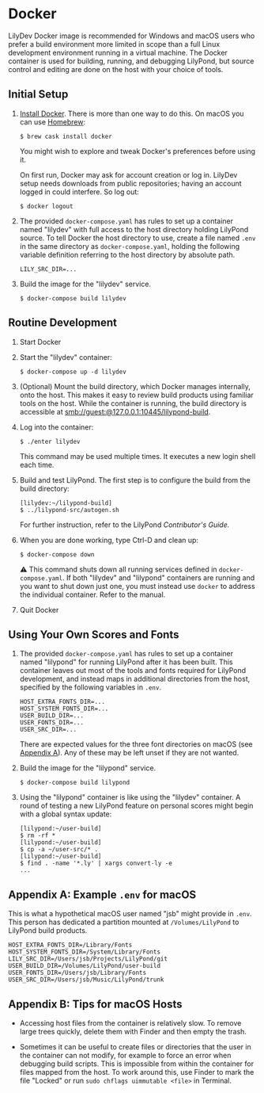 # Docker

LilyDev Docker image is recommended for Windows and macOS users who
prefer a build environment more limited in scope than a full Linux
development environment running in a virtual machine.  The Docker
container is used for building, running, and debugging LilyPond, but
source control and editing are done on the host with your choice of
tools.

## Initial Setup

1. [Install Docker](https://docs.docker.com/install/).  There is more
   than one way to do this.  On macOS you can use
   [Homebrew](https://brew.sh):
   
       $ brew cask install docker
   
   You might wish to explore and tweak Docker's preferences before
   using it.
   
   On first run, Docker may ask for account creation or log in.
   LilyDev setup needs downloads from public repositories;
   having an account logged in could interfere. So log out:
   
       $ docker logout

2. The provided `docker-compose.yaml` has rules to set up a container
   named "lilydev" with full access to the host directory holding
   LilyPond source.  To tell Docker the host directory to use, create
   a file named `.env` in the same directory as `docker-compose.yaml`,
   holding the following variable definition referring to the host
   directory by absolute path.
   
   ```shell
   LILY_SRC_DIR=...
   ```

3. Build the image for the "lilydev" service.
   
       $ docker-compose build lilydev

## Routine Development

1. Start Docker

2. Start the "lilydev" container:
   
       $ docker-compose up -d lilydev

3. (Optional) Mount the build directory, which Docker manages
   internally, onto the host.  This makes it easy to review build
   products using familiar tools on the host.  While the container is
   running, the build directory is accessible at
   [smb://guest:@127.0.0.1:10445/lilypond-build](smb://guest:@127.0.0.1:10445/lilypond-build).

4. Log into the container:
   
       $ ./enter lilydev
   
   This command may be used multiple times.  It executes a new login
   shell each time.

5. Build and test LilyPond.  The first step is to configure the build
   from the build directory:
   
       [lilydev:~/lilypond-build]
       $ ../lilypond-src/autogen.sh
   
   For further instruction, refer to the LilyPond _Contributor's
   Guide._

6. When you are done working, type Ctrl-D and clean up:
   
       $ docker-compose down
   
    :warning: This command shuts down all running services defined in
    `docker-compose.yaml`.  If both "lilydev" and "lilypond"
    containers are running and you want to shut down just one, you
    must instead use `docker` to address the individual container.
    Refer to the manual.

7. Quit Docker

## Using Your Own Scores and Fonts

1. The provided `docker-compose.yaml` has rules to set up a container
   named "lilypond" for running LilyPond after it has been built.
   This container leaves out most of the tools and fonts required for
   LilyPond development, and instead maps in additional directories
   from the host, specified by the following variables in `.env`.
   
   ```shell
   HOST_EXTRA_FONTS_DIR=...
   HOST_SYSTEM_FONTS_DIR=...
   USER_BUILD_DIR=...
   USER_FONTS_DIR=...
   USER_SRC_DIR=...
   ```
   
   There are expected values for the three font directories on macOS
   (see [Appendix&nbsp;A](#Appendix-A)).  Any of these may be left
   unset if they are not wanted.

2. Build the image for the "lilypond" service.
   
       $ docker-compose build lilypond

3. Using the "lilypond" container is like using the "lilydev"
   container.  A round of testing a new LilyPond feature on personal
   scores might begin with a global syntax update:
   
       [lilypond:~/user-build]
       $ rm -rf *
       [lilypond:~/user-build]
       $ cp -a ~/user-src/* .
       [lilypond:~/user-build]
       $ find . -name '*.ly' | xargs convert-ly -e
       ...

## Appendix A: Example `.env` for macOS

This is what a hypothetical macOS user named "jsb" might provide in
`.env`.  This person has dedicated a partition mounted at
`/Volumes/LilyPond` to LilyPond build products.

```shell
HOST_EXTRA_FONTS_DIR=/Library/Fonts
HOST_SYSTEM_FONTS_DIR=/System/Library/Fonts
LILY_SRC_DIR=/Users/jsb/Projects/LilyPond/git
USER_BUILD_DIR=/Volumes/LilyPond/user-build
USER_FONTS_DIR=/Users/jsb/Library/Fonts
USER_SRC_DIR=/Users/jsb/Music/LilyPond/trunk
```

## Appendix B: Tips for macOS Hosts

* Accessing host files from the container is relatively slow.  To
  remove large trees quickly, delete them with Finder and then empty
  the trash.

* Sometimes it can be useful to create files or directories that the
  user in the container can not modify, for example to force an error
  when debugging build scripts.  This is impossible from within the
  container for files mapped from the host.  To work around this, use
  Finder to mark the file "Locked" or run `sudo chflags uimmutable
  <file>` in Terminal.
